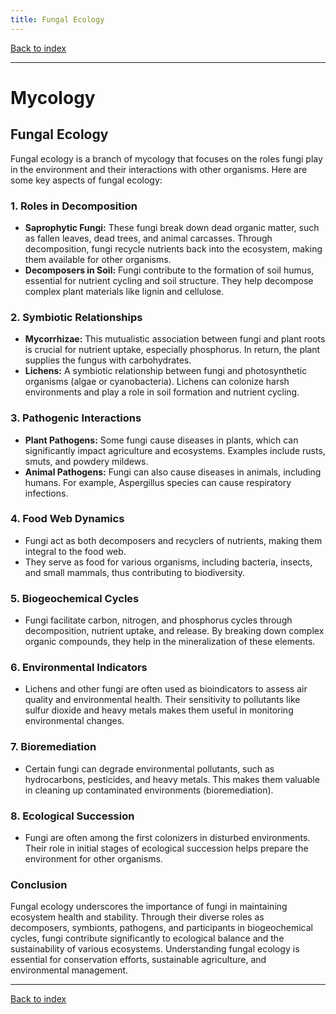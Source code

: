 ```yaml
---
title: Fungal Ecology
---
```


[Back to index](index.html)

---
# Mycology
## Fungal Ecology

Fungal ecology is a branch of mycology that focuses on the roles fungi play in the environment and their interactions with other organisms. Here are some key aspects of fungal ecology:

### 1. **Roles in Decomposition**
   - **Saprophytic Fungi:** These fungi break down dead organic matter, such as fallen leaves, dead trees, and animal carcasses. Through decomposition, fungi recycle nutrients back into the ecosystem, making them available for other organisms.
   - **Decomposers in Soil:** Fungi contribute to the formation of soil humus, essential for nutrient cycling and soil structure. They help decompose complex plant materials like lignin and cellulose.

### 2. **Symbiotic Relationships**
   - **Mycorrhizae:** This mutualistic association between fungi and plant roots is crucial for nutrient uptake, especially phosphorus. In return, the plant supplies the fungus with carbohydrates.
   - **Lichens:** A symbiotic relationship between fungi and photosynthetic organisms (algae or cyanobacteria). Lichens can colonize harsh environments and play a role in soil formation and nutrient cycling.

### 3. **Pathogenic Interactions**
   - **Plant Pathogens:** Some fungi cause diseases in plants, which can significantly impact agriculture and ecosystems. Examples include rusts, smuts, and powdery mildews.
   - **Animal Pathogens:** Fungi can also cause diseases in animals, including humans. For example, Aspergillus species can cause respiratory infections.

### 4. **Food Web Dynamics**
   - Fungi act as both decomposers and recyclers of nutrients, making them integral to the food web.
   - They serve as food for various organisms, including bacteria, insects, and small mammals, thus contributing to biodiversity.

### 5. **Biogeochemical Cycles**
   - Fungi facilitate carbon, nitrogen, and phosphorus cycles through decomposition, nutrient uptake, and release. By breaking down complex organic compounds, they help in the mineralization of these elements.
   
### 6. **Environmental Indicators**
   - Lichens and other fungi are often used as bioindicators to assess air quality and environmental health. Their sensitivity to pollutants like sulfur dioxide and heavy metals makes them useful in monitoring environmental changes.

### 7. **Bioremediation**
   - Certain fungi can degrade environmental pollutants, such as hydrocarbons, pesticides, and heavy metals. This makes them valuable in cleaning up contaminated environments (bioremediation).

### 8. **Ecological Succession**
   - Fungi are often among the first colonizers in disturbed environments. Their role in initial stages of ecological succession helps prepare the environment for other organisms.

### Conclusion
Fungal ecology underscores the importance of fungi in maintaining ecosystem health and stability. Through their diverse roles as decomposers, symbionts, pathogens, and participants in biogeochemical cycles, fungi contribute significantly to ecological balance and the sustainability of various ecosystems. Understanding fungal ecology is essential for conservation efforts, sustainable agriculture, and environmental management.

---
[Back to index](index.html)
